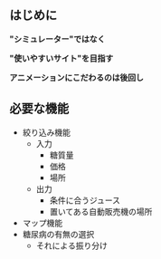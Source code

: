 ## はじめに
**"シミュレーター"ではなく**

**"使いやすいサイト"を目指す**

**アニメーションにこだわるのは後回し**

## 必要な機能
- 絞り込み機能
  - 入力
    - 糖質量
    - 価格
    - 場所
  - 出力
	 - 条件に合うジュース
	 - 置いてある自動販売機の場所
- マップ機能
- 糖尿病の有無の選択
	- それによる振り分け
